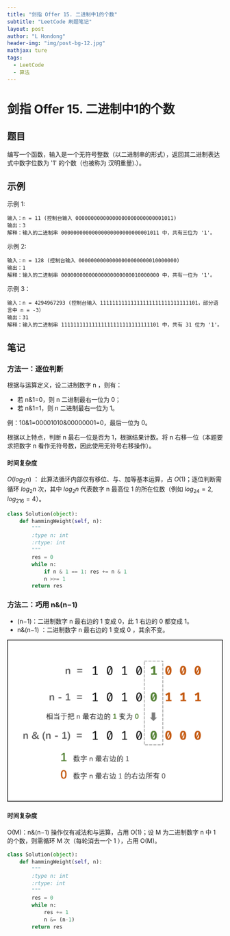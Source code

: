 ```yaml
---
title: "剑指 Offer 15. 二进制中1的个数"
subtitle: "LeetCode 刷题笔记"
layout: post
author: "L Hondong"
header-img: "img/post-bg-12.jpg"
mathjax: ture
tags:
  - LeetCode
  - 算法
---
```


# 剑指 Offer 15. 二进制中1的个数

## 题目

编写一个函数，输入是一个无符号整数（以二进制串的形式），返回其二进制表达式中数字位数为 '1' 的个数（也被称为 汉明重量).）。

## 示例

示例 1:

```
输入：n = 11 (控制台输入 00000000000000000000000000001011)
输出：3
解释：输入的二进制串 00000000000000000000000000001011 中，共有三位为 '1'。
```

示例 2:

```
输入：n = 128 (控制台输入 00000000000000000000000010000000)
输出：1
解释：输入的二进制串 00000000000000000000000010000000 中，共有一位为 '1'。
```

示例 3：

```
输入：n = 4294967293 (控制台输入 11111111111111111111111111111101，部分语言中 n = -3）
输出：31
解释：输入的二进制串 11111111111111111111111111111101 中，共有 31 位为 '1'。
```

## 笔记

### 方法一：逐位判断

根据与运算定义，设二进制数字 n ，则有：

- 若 n&1=0，则 n 二进制最右一位为 0；
- 若 n&1=1，则 n 二进制最右一位为 1。

例：10&1=00001010&00000001=0，最后一位为 0。

根据以上特点，判断 n 最右一位是否为 1，根据结果计数。将 n 右移一位（本题要求把数字 n 看作无符号数，因此使用无符号右移操作）。

#### 时间复杂度 

$O(log_2n)$ ： 此算法循环内部仅有移位、与、加等基本运算，占 $O(1)$；逐位判断需循环 $log_2n$ 次，其中 $log_2n$ 代表数字 n 最高位 1 的所在位数（例如 $log_24=2,log_216=4$）。

```python
class Solution(object):
    def hammingWeight(self, n):
        """
        :type n: int
        :rtype: int
        """
        res = 0
        while n:
            if n & 1 == 1: res += n & 1
            n >>= 1
        return res
```

### 方法二：巧用 n&(n−1)

- (n−1)：二进制数字 n 最右边的 1 变成 0，此 1 右边的 0 都变成 1。
- n&(n−1) ：二进制数字 n 最右边的 1 变成 0 ，其余不变。

<div align=center><img src="../assets/剑指Offer15-二进制中1的个数-2022-02-07-21-05-34.png" alt="剑指Offer15-二进制中1的个数-2022-02-07-21-05-34" style="zoom:50%;" /></div>

#### 时间复杂度 

O(M)：n&(n−1) 操作仅有减法和与运算，占用 O(1)；设 M 为二进制数字 n 中 1 的个数，则需循环 M 次（每轮消去一个 1 ），占用 O(M)。

```python
class Solution(object):
    def hammingWeight(self, n):
        """
        :type n: int
        :rtype: int
        """
        res = 0
        while n:
            res += 1
            n &= (n-1)
        return res
```
